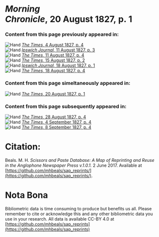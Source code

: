 # *Morning Chronicle*, 20 August 1827, p. 1  
  
### Content from this page previously appeared in:  
![Hand](http://scissorsandpaste.net/wp-content/uploads/2017/06/smallhandpointer.png) [*The Times*, 4 August 1827, p. 4](https://mhbeals.github.io/sap_html/The-Times/The-Times-4-August-1827-p-4)  
![Hand](http://scissorsandpaste.net/wp-content/uploads/2017/06/smallhandpointer.png) [*Ipswich Journal*, 11 August 1827, p. 3](https://mhbeals.github.io/sap_html/Ipswich-Journal/Ipswich-Journal-11-August-1827-p-3)  
![Hand](http://scissorsandpaste.net/wp-content/uploads/2017/06/smallhandpointer.png) [*The Times*, 11 August 1827, p. 4](https://mhbeals.github.io/sap_html/The-Times/The-Times-11-August-1827-p-4)  
![Hand](http://scissorsandpaste.net/wp-content/uploads/2017/06/smallhandpointer.png) [*The Times*, 15 August 1827, p. 2](https://mhbeals.github.io/sap_html/The-Times/The-Times-15-August-1827-p-2)  
![Hand](http://scissorsandpaste.net/wp-content/uploads/2017/06/smallhandpointer.png) [*Ipswich Journal*, 18 August 1827, p. 1](https://mhbeals.github.io/sap_html/Ipswich-Journal/Ipswich-Journal-18-August-1827-p-1)  
![Hand](http://scissorsandpaste.net/wp-content/uploads/2017/06/smallhandpointer.png) [*The Times*, 18 August 1827, p. 4](https://mhbeals.github.io/sap_html/The-Times/The-Times-18-August-1827-p-4)  
  
### Content from this page simeltaneously appeared in:  
![Hand](http://scissorsandpaste.net/wp-content/uploads/2017/06/smallhandpointer.png) [*The Times*, 20 August 1827, p. 1](https://mhbeals.github.io/sap_html/The-Times/The-Times-20-August-1827-p-1)  
  
### Content from this page subsequently appeared in:  
![Hand](http://scissorsandpaste.net/wp-content/uploads/2017/06/smallhandpointer.png) [*The Times*, 28 August 1827, p. 4](https://mhbeals.github.io/sap_html/The-Times/The-Times-28-August-1827-p-4)  
![Hand](http://scissorsandpaste.net/wp-content/uploads/2017/06/smallhandpointer.png) [*The Times*, 4 September 1827, p. 4](https://mhbeals.github.io/sap_html/The-Times/The-Times-4-September-1827-p-4)  
![Hand](http://scissorsandpaste.net/wp-content/uploads/2017/06/smallhandpointer.png) [*The Times*, 8 September 1827, p. 4](https://mhbeals.github.io/sap_html/The-Times/The-Times-8-September-1827-p-4)  


# Citation: 

Beals. M. H. *Scissors and Paste Database: A Map of Reprinting and Reuse in the Anglophone Newspaper Press v.1.0.1.* 2 June 2017. Available at [https://github.com/mhbeals/sap_reprints/](https://github.com/mhbeals/sap_reprints/). 

# Nota Bona

Bibliometric data is time consuming to produce but benefits us all. Please remember to cite or acknowledge this and any other bibliometric data you use in your research. All data is available CC-BY 4.0 at [https://github.com/mhbeals/sap_reprints](https://github.com/mhbeals/sap_reprints)